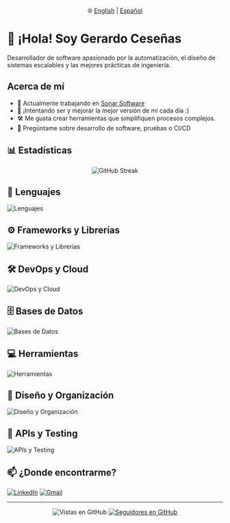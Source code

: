 <p align="center">
  🌐
  <a href="README.md">English</a> |
  <a href="README.es.md">Español</a>
</p>

# 👋 ¡Hola! Soy Gerardo Ceseñas
Desarrollador de software apasionado por la automatización, el diseño de sistemas escalables y las mejores prácticas de ingeniería.

## Acerca de mí
- 🔭 Actualmente trabajando en [Sonar Software](https://www.sonar.software)
- 🌱 ¡Intentando ser y mejorar la mejor versión de mí cada día :)
- 🛠 Me gusta crear herramientas que simplifiquen procesos complejos.
- 💬 Pregúntame sobre desarrollo de software, pruebas o CI/CD

## 📊 Estadísticas
<p align="center">
    <img src="https://streak-stats.demolab.com?user=GCesenas&theme=dark&hide_border=true&locale=es&exclude_days=Sat,Sun" alt="GitHub Streak" />
</p>

## 🧰 Lenguajes
![Lenguajes](https://skillicons.dev/icons?i=php,js,ts,html,css,bash,md,regex)

## ⚙️ Frameworks y Librerías
![Frameworks y Librerías](https://skillicons.dev/icons?i=laravel,react,vue,next,jquery,flutter,dart,graphql,vite,tailwind,bootstrap)

## 🛠️ DevOps y Cloud
![DevOps y Cloud](https://skillicons.dev/icons?i=docker,githubactions,aws,azure,gcp)

## 🗄️ Bases de Datos
![Bases de Datos](https://skillicons.dev/icons?i=mysql,postgres,sqlite,mongodb,redis,elasticsearch)

## 💻 Herramientas
![Herramientas](https://skillicons.dev/icons?i=git,github,vscode,webstorm,phpstorm,npm,powershell,linux)

## 🎨 Diseño y Organización
![Diseño y Organización](https://skillicons.dev/icons?i=figma,notion)

## 🧪 APIs y Testing
![APIs y Testing](https://skillicons.dev/icons?i=postman)


## 📫 ¿Donde encontrarme?
[![LinkedIn](https://skillicons.dev/icons?i=linkedin)](https://www.linkedin.com/in/gcesenas/)
[![Gmail](https://skillicons.dev/icons?i=gmail)](mailto:gcesenasrivera@gmail.com)

---

<div align="center">

![Vistas en GitHub](https://komarev.com/ghpvc/?username=GCesenas&color=blue)
[![Seguidores en GitHub](https://img.shields.io/github/followers/GCesenas?style=social)](https://github.com/GCesenas)

</div>

